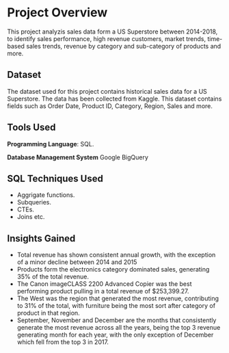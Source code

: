 # Project Overview 
This project analyzis sales data form a US Superstore between 2014-2018, to identify sales performance, high revenue customers, market trends, time-based sales trends, revenue by category and sub-category of products and more.

## Dataset
The dataset used for this project contains historical sales data for a US Superstore. The data has been collected from Kaggle. This dataset contains fields such as Order Date, Product ID, Category, Region, Sales and more.

## Tools Used
**Programming Language**: SQL.

**Database Management System** Google BigQuery

## SQL Techniques Used
- Aggrigate functions.
- Subqueries.
- CTEs.
- Joins etc.

## Insights Gained
- Total revenue has shown consistent annual growth, with the exception of a minor decline between 2014 and 2015
- Products form the electronics category dominated sales, generating 35% of the total revenue.
- The Canon imageCLASS 2200 Advanced Copier was the best performing product pulling in a total revenue of $253,399.27.
- The West was the region that generated the most revenue, contributing to 31% of the total, with furniture being the most sort after category of product in that region.
- September, November and December are the months that consistently generate the most revenue across all the years, being the top 3 revenue generating month for each year, with the only   exception of December which fell from the top 3 in 2017.

